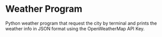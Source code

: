 # Weather Program
Python weather program that request the city by terminal and prints the weather info in JSON format using the OpenWeatherMap API Key.